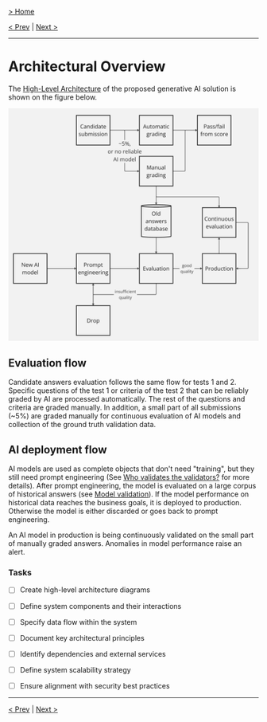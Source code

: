 [> Home](../readme.md)

[< Prev](readme)  |  [Next >](../6.Diagrams/readme.md)

---

# Architectural Overview

The [High-Level Architecture](#architectural-overview) of the proposed generative AI solution is shown on the figure below.

![AI architecture](../6.Diagrams/Future%20State/ai-architecture.png)


## Evaluation flow

Candidate answers evaluation follows the same flow for tests 1 and 2. Specific questions of the test 1 or criteria of the test 2 that can be reliably graded by AI are processed automatically. The rest of the questions and criteria are graded manually. In addition, a small part of all submissions (~5%) are graded manually for continuous evaluation of AI models and collection of the ground truth validation data.


## AI deployment flow

AI models are used as complete objects that don't need "training", but they still need prompt engineering (See [Who validates the validators?](../references.md#llm-validators) for more details). After prompt engineering, the model is evaluated on a large corpus of historical answers (see [Model validation](guardrails.md#model-validation)). If the model performance on historical data reaches the business goals, it is deployed to production. Otherwise the model is either discarded or goes back to prompt engineering.

An AI model in production is being continuously validated on the small part of manually graded answers. Anomalies in model performance raise an alert.


### **Tasks**
* [ ] Create high-level architecture diagrams
* [ ] Define system components and their interactions
* [ ] Specify data flow within the system
* [ ] Document key architectural principles
* [ ] Identify dependencies and external services
* [ ] Define system scalability strategy
* [ ] Ensure alignment with security best practices


---

[< Prev](readme)  |  [Next >](../6.Diagrams/readme.md)
